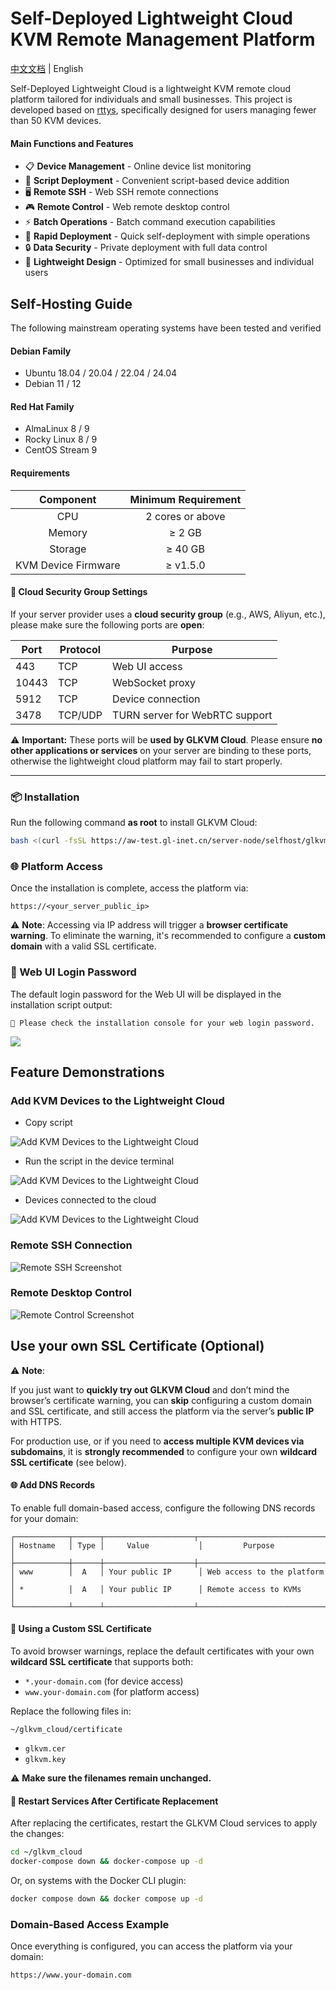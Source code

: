 # Self-Deployed Lightweight Cloud KVM Remote Management Platform

[中文文档](./README.zh-CN.md) | English

Self-Deployed Lightweight Cloud is a lightweight KVM remote cloud platform tailored for individuals and small businesses. This project is developed based on [rttys](https://github.com/zhaojh329/rttys), specifically designed for users managing fewer than 50 KVM devices.

#### Main Functions and Features

- 📋 **Device Management** - Online device list monitoring
- 📜 **Script Deployment** - Convenient script-based device addition
- 🖥️ **Remote SSH** - Web SSH remote connections
- 🎮 **Remote Control** - Web remote desktop control
- ⚡ **Batch Operations** - Batch command execution capabilities
- 🚀 **Rapid Deployment** - Quick self-deployment with simple operations
- 🔒 **Data Security** - Private deployment with full data control
- 🎯 **Lightweight Design** - Optimized for small businesses and individual users

## Self-Hosting Guide

The following mainstream operating systems have been tested and verified

#### Debian Family

- Ubuntu 18.04 / 20.04 / 22.04 / 24.04
- Debian 11 / 12

#### Red Hat Family

- AlmaLinux 8 / 9
- Rocky Linux 8 / 9
- CentOS Stream 9

#### Requirements

|      Component      | Minimum Requirement |
| :-----------------: | :-----------------: |
|         CPU         |  2 cores or above   |
|       Memory        |       ≥ 2 GB        |
|       Storage       |       ≥ 40 GB       |
| KVM Device Firmware |      ≥ v1.5.0       |

#### 🔐 Cloud Security Group Settings

If your server provider uses a **cloud security group** (e.g., AWS, Aliyun, etc.), please make sure the following ports are **open**:

| Port  | Protocol | Purpose                        |
| ----- | -------- | ------------------------------ |
| 443   | TCP      | Web UI access                  |
| 10443 | TCP      | WebSocket proxy                |
| 5912  | TCP      | Device connection              |
| 3478  | TCP/UDP  | TURN server for WebRTC support |

⚠️ **Important:**
 These ports will be **used by GLKVM Cloud**. Please ensure **no other applications or services** on your server are binding to these ports, otherwise the lightweight cloud platform may fail to start properly.

------
### 📦 Installation

Run the following command **as root** to install GLKVM Cloud:

```bash
bash <(curl -fsSL https://aw-test.gl-inet.cn/server-node/selfhost/glkvm-cloud-setup.sh)
```

### 🌐 Platform Access

Once the installation is complete, access the platform via:

```
https://<your_server_public_ip>
```

⚠️ **Note**: Accessing via IP address will trigger a **browser certificate warning**.
 To eliminate the warning, it's recommended to configure a **custom domain** with a valid SSL certificate.

### 🔑 Web UI Login Password

The default login password for the Web UI will be displayed in the installation script output:

```
🔐 Please check the installation console for your web login password.
```

![](img\password.png)

## Feature Demonstrations

###  Add KVM Devices to the Lightweight Cloud 

- Copy script

![Add KVM Devices to the Lightweight Cloud](img/adddevice.png)

- Run the script in the device terminal

![Add KVM Devices to the Lightweight Cloud](img/rundevicescript.png)

- Devices connected to the cloud

![Add KVM Devices to the Lightweight Cloud](img/devicelist.png)


### Remote SSH Connection

![Remote SSH Screenshot](img/ssh.png)

### Remote Desktop Control

![Remote Control Screenshot](img/web.png)



##  Use your own SSL Certificate (Optional) 

⚠️ **Note**:

If you just want to **quickly try out GLKVM Cloud** and don’t mind the browser’s certificate warning,
you can **skip** configuring a custom domain and SSL certificate, and still access the platform via the server’s **public IP** with HTTPS.

For production use, or if you need to **access multiple KVM devices via subdomains**, it is **strongly recommended** to configure your own **wildcard SSL certificate** (see below).

#### 🌐 Add DNS Records

To enable full domain-based access, configure the following DNS records for your domain:

```
┌────────────┬──────┬────────────────────┬─────────────────────────────┐
│ Hostname   │ Type │     Value           │         Purpose             │
├────────────┼──────┼────────────────────┼─────────────────────────────┤
│ www        │  A   │ Your public IP      │ Web access to the platform │
│ *          │  A   │ Your public IP      │ Remote access to KVMs      │
└────────────┴──────┴────────────────────┴─────────────────────────────┘
```

#### 🔧 Using a Custom SSL Certificate

To avoid browser warnings, replace the default certificates with your own **wildcard SSL certificate**
 that supports both:

- `*.your-domain.com` (for device access)
- `www.your-domain.com` (for platform access)

Replace the following files in:

```
~/glkvm_cloud/certificate
```

- `glkvm.cer`
- `glkvm.key`

⚠️ **Make sure the filenames remain unchanged.**

#### 🔄 Restart Services After Certificate Replacement

After replacing the certificates, restart the GLKVM Cloud services to apply the changes:

```bash
cd ~/glkvm_cloud
docker-compose down && docker-compose up -d
```

Or, on systems with the Docker CLI plugin:

```bash
docker compose down && docker compose up -d
```

###  Domain-Based Access Example

Once everything is configured, you can access the platform via your domain:

```
https://www.your-domain.com
```
